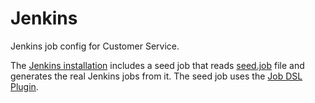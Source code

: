 Jenkins
=======

Jenkins job config for Customer Service.

The [Jenkins installation](../infra) includes a seed job that reads [seed.job](seed.job) file and generates the real Jenkins jobs from it. The seed job uses the [Job DSL Plugin](https://wiki.jenkins-ci.org/display/JENKINS/Job+DSL+Plugin).

